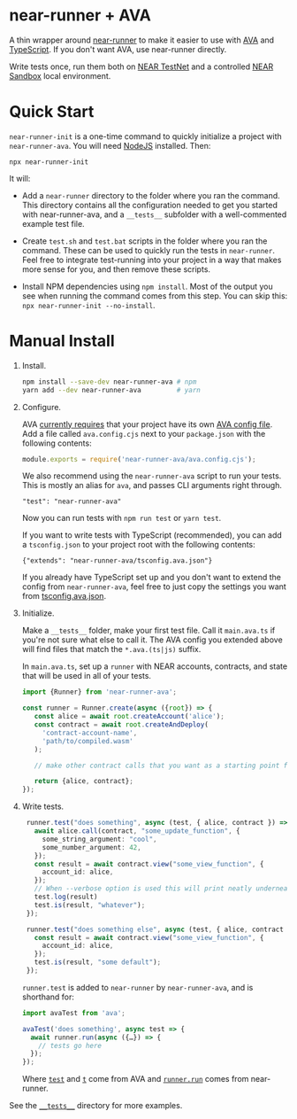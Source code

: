 near-runner + AVA
==================

A thin wrapper around [near-runner] to make it easier to use with [AVA] and [TypeScript]. If you don't want AVA, use near-runner directly.

Write tests once, run them both on [NEAR TestNet](https://docs.near.org/docs/concepts/networks) and a controlled [NEAR Sandbox](https://github.com/near/sandbox) local environment.


  [near-runner]: https://github.com/near/runner-js
  [AVA]: https://github.com/avajs/ava
  [TypeScript]: https://www.typescriptlang.org/

Quick Start
===========

`near-runner-init` is a one-time command to quickly initialize a project with `near-runner-ava`. You will need [NodeJS] installed. Then:

    npx near-runner-init

It will:

* Add a `near-runner` directory to the folder where you ran the command. This directory contains all the configuration needed to get you started with near-runner-ava, and a `__tests__` subfolder with a well-commented example test file.
* Create `test.sh` and `test.bat` scripts in the folder where you ran the command. These can be used to quickly run the tests in `near-runner`. Feel free to integrate test-running into your project in a way that makes more sense for you, and then remove these scripts.
* Install NPM dependencies using `npm install`. Most of the output you see when running the command comes from this step. You can skip this: `npx near-runner-init --no-install`.

  [NodeJS]: https://nodejs.dev/

Manual Install
==============

1. Install.

   ```bash
   npm install --save-dev near-runner-ava # npm
   yarn add --dev near-runner-ava         # yarn
   ```

2. Configure.

   AVA [currently requires](https://github.com/avajs/ava/issues/2285) that your project have its own [AVA config file](https://github.com/avajs/ava/blob/main/docs/06-configuration.md). Add a file called `ava.config.cjs` next to your `package.json` with the following contents:

   ```js
   module.exports = require('near-runner-ava/ava.config.cjs');
   ```

   We also recommend using the `near-runner-ava` script to run your tests. This is mostly an alias for `ava`, and passes CLI arguments right through.

       "test": "near-runner-ava"

   Now you can run tests with `npm run test` or `yarn test`.

   If you want to write tests with TypeScript (recommended), you can add a `tsconfig.json` to your project root with the following contents:

       {"extends": "near-runner-ava/tsconfig.ava.json"}

   If you already have TypeScript set up and you don't want to extend the config from `near-runner-ava`, feel free to just copy the settings you want from [tsconfig.ava.json](./tsconfig.ava.json).

2. Initialize.

   Make a `__tests__` folder, make your first test file. Call it `main.ava.ts` if you're not sure what else to call it. The AVA config you extended above will find files that match the `*.ava.(ts|js)` suffix.

   In `main.ava.ts`, set up a `runner` with NEAR accounts, contracts, and state that will be used in all of your tests.

   ```ts
   import {Runner} from 'near-runner-ava';

   const runner = Runner.create(async ({root}) => {
      const alice = await root.createAccount('alice');
      const contract = await root.createAndDeploy(
        'contract-account-name',
        'path/to/compiled.wasm'
      );

      // make other contract calls that you want as a starting point for all tests

      return {alice, contract};
   });
   ```

4. Write tests.

   ```ts
    runner.test("does something", async (test, { alice, contract }) => {
      await alice.call(contract, "some_update_function", {
        some_string_argument: "cool",
        some_number_argument: 42,
      });
      const result = await contract.view("some_view_function", {
        account_id: alice,
      });
      // When --verbose option is used this will print neatly underneath the test in the output.
      test.log(result)
      test.is(result, "whatever");
    });

    runner.test("does something else", async (test, { alice, contract }) => {
      const result = await contract.view("some_view_function", {
        account_id: alice,
      });
      test.is(result, "some default");
    });
    ```

    `runner.test` is added to `near-runner` by `near-runner-ava`, and is shorthand for:

    ```ts
    import avaTest from 'ava';

    avaTest('does something', async test => {
      await runner.run(async ({…}) => {
        // tests go here
      });
    });
   ```

   Where [`test`](https://github.com/avajs/ava/blob/main/docs/01-writing-tests.md) and [`t`](https://github.com/avajs/ava/blob/main/docs/03-assertions.md) come from AVA and [`runner.run`](https://github.com/near/runner-js#how-it-works) comes from near-runner.

See the [`__tests__`](https://github.com/near/runner-js/tree/main/__tests__) directory for more examples.
